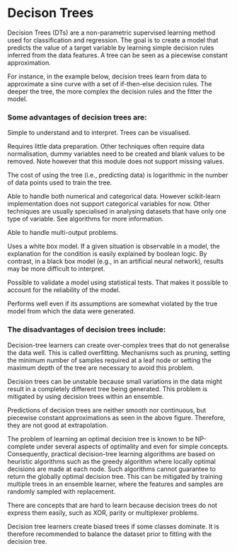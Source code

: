 # Decison Trees

Decision Trees (DTs) are a non-parametric supervised learning method used for classification and regression. The goal is to create a model that predicts the value of a target variable by learning simple decision rules inferred from the data features. A tree can be seen as a piecewise constant approximation.

For instance, in the example below, decision trees learn from data to approximate a sine curve with a set of if-then-else decision rules. The deeper the tree, the more complex the decision rules and the fitter the model.

### Some advantages of decision trees are:

Simple to understand and to interpret. Trees can be visualised.

Requires little data preparation. Other techniques often require data normalisation, dummy variables need to be created and blank values to be removed. Note however that this module does not support missing values.

The cost of using the tree (i.e., predicting data) is logarithmic in the number of data points used to train the tree.

Able to handle both numerical and categorical data. However scikit-learn implementation does not support categorical variables for now. Other techniques are usually specialised in analysing datasets that have only one type of variable. See algorithms for more information.

Able to handle multi-output problems.

Uses a white box model. If a given situation is observable in a model, the explanation for the condition is easily explained by boolean logic. By contrast, in a black box model (e.g., in an artificial neural network), results may be more difficult to interpret.

Possible to validate a model using statistical tests. That makes it possible to account for the reliability of the model.

Performs well even if its assumptions are somewhat violated by the true model from which the data were generated.

### The disadvantages of decision trees include:

Decision-tree learners can create over-complex trees that do not generalise the data well. This is called overfitting. Mechanisms such as pruning, setting the minimum number of samples required at a leaf node or setting the maximum depth of the tree are necessary to avoid this problem.

Decision trees can be unstable because small variations in the data might result in a completely different tree being generated. This problem is mitigated by using decision trees within an ensemble.

Predictions of decision trees are neither smooth nor continuous, but piecewise constant approximations as seen in the above figure. Therefore, they are not good at extrapolation.

The problem of learning an optimal decision tree is known to be NP-complete under several aspects of optimality and even for simple concepts. Consequently, practical decision-tree learning algorithms are based on heuristic algorithms such as the greedy algorithm where locally optimal decisions are made at each node. Such algorithms cannot guarantee to return the globally optimal decision tree. This can be mitigated by training multiple trees in an ensemble learner, where the features and samples are randomly sampled with replacement.

There are concepts that are hard to learn because decision trees do not express them easily, such as XOR, parity or multiplexer problems.

Decision tree learners create biased trees if some classes dominate. It is therefore recommended to balance the dataset prior to fitting with the decision tree.



